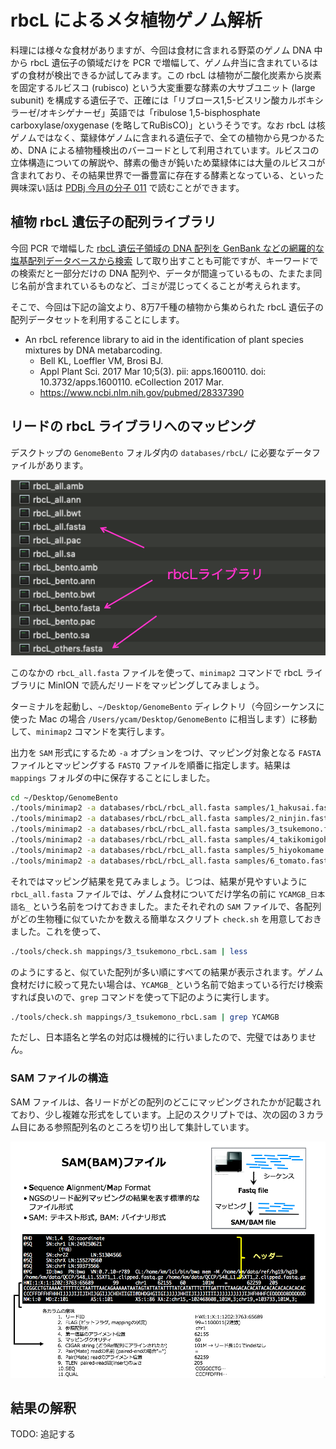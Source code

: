 # rbcL によるメタ植物ゲノム解析

料理には様々な食材がありますが、今回は食材に含まれる野菜のゲノム DNA 中から rbcL 遺伝子の領域だけを PCR で増幅して、ゲノム弁当に含まれているはずの食材が検出できるか試してみます。この rbcL は植物が二酸化炭素から炭素を固定するルビスコ (rubisco) という大変重要な酵素の大サブユニット (large subunit) を構成する遺伝子で、正確には「リブロース1,5-ビスリン酸カルボキシラーゼ/オキシゲナーゼ」英語では「ribulose 1,5-bisphosphate carboxylase/oxygenase (を略してRuBisCO)」というそうです。なお rbcL は核ゲノムではなく、葉緑体ゲノムに含まれる遺伝子で、全ての植物から見つかるため、DNA による植物種検出のバーコードとして利用されています。ルビスコの立体構造についての解説や、酵素の働きが鈍いため葉緑体には大量のルビスコが含まれており、その結果世界で一番豊富に存在する酵素となっている、といった興味深い話は [PDBj 今月の分子 011](https://pdbj.org/mom/11) で読むことができます。

## 植物 rbcL 遺伝子の配列ライブラリ

今回 PCR で増幅した [rbcL 遺伝子領域の DNA 配列を GenBank などの網羅的な塩基配列データベースから検索](https://www.ncbi.nlm.nih.gov/nuccore/?term=rbcL) して取り出すことも可能ですが、キーワードでの検索だと一部分だけの DNA 配列や、データが間違っているもの、たまたま同じ名前が含まれているものなど、ゴミが混じってくることが考えられます。

そこで、今回は下記の論文より、8万7千種の植物から集められた rbcL 遺伝子の配列データセットを利用することにします。

* An rbcL reference library to aid in the identification of plant species mixtures by DNA metabarcoding.
  * Bell KL, Loeffler VM, Brosi BJ.
  * Appl Plant Sci. 2017 Mar 10;5(3). pii: apps.1600110. doi: 10.3732/apps.1600110. eCollection 2017 Mar.
  * https://www.ncbi.nlm.nih.gov/pubmed/28337390

## リードの rbcL ライブラリへのマッピング

デスクトップの `GenomeBento` フォルダ内の `databases/rbcL/` に必要なデータファイルがあります。

![rbcL data file list](images/rbcL_data.png)

このなかの `rbcL_all.fasta` ファイルを使って、`minimap2` コマンドで rbcL ライブラリに MinION で読んだリードをマッピングしてみましょう。

ターミナルを起動し、`~/Desktop/GenomeBento` ディレクトリ（今回シーケンスに使った Mac の場合 `/Users/ycam/Desktop/GenomeBento` に相当します）に移動して、`minimap2` コマンドを実行します。

出力を `SAM` 形式にするため `-a` オプションをつけ、マッピング対象となる `FASTA` ファイルとマッピングする `FASTQ` ファイルを順番に指定します。結果は `mappings` フォルダの中に保存することにしました。

```sh
cd ~/Desktop/GenomeBento
./tools/minimap2 -a databases/rbcL/rbcL_all.fasta samples/1_hakusai.fastq       > mappings/1_hakusai_rbcL.sam
./tools/minimap2 -a databases/rbcL/rbcL_all.fasta samples/2_ninjin.fastq        > mappings/2_ninjin_rbcL.sam
./tools/minimap2 -a databases/rbcL/rbcL_all.fasta samples/3_tsukemono.fastq     > mappings/3_tsukemono_rbcL.sam
./tools/minimap2 -a databases/rbcL/rbcL_all.fasta samples/4_takikomigohan.fastq > mappings/4_takikomigohan_rbcL.sam
./tools/minimap2 -a databases/rbcL/rbcL_all.fasta samples/5_hiyokomame.fastq    > mappings/5_hiyokomame_rbcL.sam
./tools/minimap2 -a databases/rbcL/rbcL_all.fasta samples/6_tomato.fastq        > mappings/6_tomato_rbcL.sam
```

それではマッピング結果を見てみましょう。じつは、結果が見やすいように `rbcL_all.fasta` ファイルでは、ゲノム食材についてだけ学名の前に `YCAMGB_日本語名_` という名前をつけておきました。またそれぞれの `SAM` ファイルで、各配列がどの生物種に似ていたかを数える簡単なスクリプト `check.sh` を用意しておきました。これを使って、

```sh
./tools/check.sh mappings/3_tsukemono_rbcL.sam | less
```

のようにすると、似ていた配列が多い順にすべての結果が表示されます。ゲノム食材だけに絞って見たい場合は、`YCAMGB_` という名前で始まっている行だけ検索すれば良いので、`grep` コマンドを使って下記のように実行します。

```sh
./tools/check.sh mappings/3_tsukemono_rbcL.sam | grep YCAMGB
```

ただし、日本語名と学名の対応は機械的に行いましたので、完璧ではありません。

### SAM ファイルの構造

SAM ファイルは、各リードがどの配列のどこにマッピングされたかが記載されており、少し複雑な形式をしています。上記のスクリプトでは、次の図の３カラム目にある参照配列名のところを切り出して集計しています。

![SAM format](images/SAM-format.png)

## 結果の解釈

TODO: 追記する
